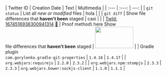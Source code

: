 | Twitter ID | Creation Date | Text | Multimedia |
| :---         |     :---:      |          ---: |
| `git status` | List all *new or modified* files | hola | |
| `git diff` | Show file differences that **haven't been** staged | casi | |
| [TwId: 1674516936300941314](https://twitter.com/filos_fantasmas/status/1674516936300941314) [🔗](https://platform.twitter.com/embed/Tweet.html?id=1674516936300941314) | Proof method\ here Show<br/> file differences that **haven't been** staged | <img src="https://pbs.twimg.com/media/Fx-JvCkX0AAxe-p?format=jpg" width="120" height="67"> | |
Gradle plugin <br/>`com.gorylenko.gradle-git-properties` | `1.4.16` | `1.4.17` | |
`org.webjars:requirejs` | `2.2.0` | `2.3.2` | |
`org.webjars.npm:stompjs` | `2.3.3` | `2.3.3` |
`org.webjars.bower:sockjs-client` | `1.1.0` | `1.1.1` |




